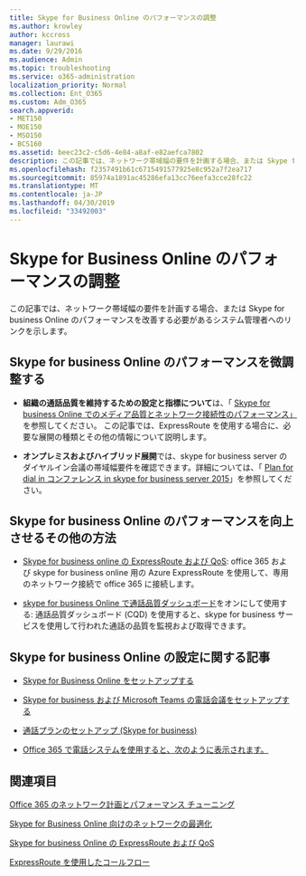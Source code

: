 ```yaml
---
title: Skype for Business Online のパフォーマンスの調整
ms.author: krowley
author: kccross
manager: laurawi
ms.date: 9/29/2016
ms.audience: Admin
ms.topic: troubleshooting
ms.service: o365-administration
localization_priority: Normal
ms.collection: Ent_O365
ms.custom: Adm_O365
search.appverid:
- MET150
- MOE150
- MSO150
- BCS160
ms.assetid: beec23c2-c5d6-4e84-a8af-e82aefca7802
description: この記事では、ネットワーク帯域幅の要件を計画する場合、または Skype for business Online のパフォーマンスを改善する必要があるシステム管理者へのリンクを示します。
ms.openlocfilehash: f2357491b61c6715491577925e8c952a7f2ea717
ms.sourcegitcommit: 85974a1891ac45286efa13cc76eefa3cce28fc22
ms.translationtype: MT
ms.contentlocale: ja-JP
ms.lasthandoff: 04/30/2019
ms.locfileid: "33492003"
---
```

# <a name="tune-skype-for-business-online-performance"></a>Skype for Business Online のパフォーマンスの調整

この記事では、ネットワーク帯域幅の要件を計画する場合、または Skype for business Online のパフォーマンスを改善する必要があるシステム管理者へのリンクを示します。 
  
## <a name="fine-tuning-skype-for-business-online-performance"></a>Skype for business Online のパフォーマンスを微調整する

- **組織の通話品質を維持するための設定と指標について**は、「 [Skype for business Online でのメディア品質とネットワーク接続性のパフォーマンス」](https://docs.microsoft.com/skypeforbusiness/optimizing-your-network/media-quality-and-network-connectivity-performance)を参照してください。 この記事では、ExpressRoute を使用する場合に、必要な展開の種類とその他の情報について説明します。
    
- **オンプレミスおよびハイブリッド展開**では、skype for business server のダイヤルイン会議の帯域幅要件を確認できます。詳細については、「 [Plan for dial in コンファレンス in skype for business server 2015](https://docs.microsoft.com/skypeforbusiness/plan-your-deployment/conferencing/dial-in-conferencing)」を参照してください。
    
## <a name="more-ways-to-improve-skype-for-business-online-performance"></a>Skype for business Online のパフォーマンスを向上させるその他の方法

- [Skype for business online の ExpressRoute および QoS](https://docs.microsoft.com/skypeforbusiness/optimizing-your-network/expressroute-and-qos-in-skype-for-business-online): office 365 および skype for business online 用の Azure ExpressRoute を使用して、専用のネットワーク接続で office 365 に接続します。 
    
- [skype for business Online で通話品質ダッシュボード](https://docs.microsoft.com/SkypeForBusiness/using-call-quality-in-your-organization/turning-on-and-using-call-quality-dashboard)をオンにして使用する: 通話品質ダッシュボード (CQD) を使用すると、skype for business サービスを使用して行われた通話の品質を監視および取得できます。 
    
## <a name="articles-on-setting-up-skype-for-business-online"></a>Skype for business Online の設定に関する記事

- [Skype for Business Online をセットアップする](https://docs.microsoft.com/skypeforbusiness/set-up-skype-for-business-online/set-up-skype-for-business-online)
    
- [Skype for business および Microsoft Teams の電話会議をセットアップする](https://docs.microsoft.com/skypeforbusiness/audio-conferencing-in-office-365/set-up-audio-conferencing)
    
- [通話プランのセットアップ (Skype for business)](https://docs.microsoft.com/SkypeForBusiness/what-are-calling-plans-in-office-365/set-up-calling-plans)
    
- [Office 365 で電話システムを使用すると、次のように表示されます。](https://docs.microsoft.com/skypeforbusiness/what-is-phone-system-in-office-365/here-s-what-you-get-with-phone-system)
    
## <a name="see-also"></a>関連項目

[Office 365 のネットワーク計画とパフォーマンス チューニング](network-planning-and-performance.md)
  
[Skype for Business Online 向けのネットワークの最適化](https://docs.microsoft.com/skypeforbusiness/optimizing-your-network/optimizing-your-network)
  
[Skype for business Online の ExpressRoute および QoS](https://docs.microsoft.com/skypeforbusiness/optimizing-your-network/expressroute-and-qos-in-skype-for-business-online)
  
[ExpressRoute を使用したコールフロー](https://docs.microsoft.com/skypeforbusiness/optimizing-your-network/call-flow-using-expressroute)

